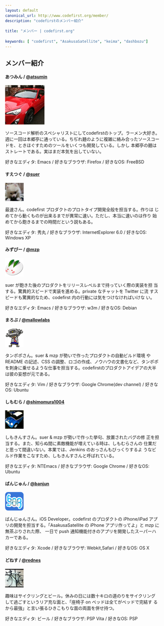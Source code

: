 ```yaml
---
layout: default
canonical_url: http://www.codefirst.org/member/
description: "codefirstのメンバー紹介"

title: "メンバー | codefirst.org"

keywords: [ "codefirst", "AsakusaSatellite", "keima", "dashbozu"]
---
```

## メンバー紹介
#### あつみん / [@atsumin](http://twitter.com/atsumin)

<div><img src="imgs/icons/atsumin.png" class="icon"></div>

ソースコード解析のスペシャリストにしてcodefirstのトップ。ラーメン大好き。週に一回は本郷亭に通っている。ちぢれ麺のように複雑に絡み合ったソースコードを、ときほぐすためのツールをいくつも開発している。しかし
本郷亭の麺はストレートである。実はまだ本気を出していない。

好きなエディタ: Emacs / 好きなブラウザ: Firefox / 好きなOS: FreeBSD

#### すえつぐ / [@suer](http://twitter.com/suer)

<div><img src="imgs/icons/suer.png" class="icon"></div>

最速さん。codefirst プロダクトのプロトタイプ開発全般を担当する。作りは
じめてから動くものが出来るまでが異常に速い。ただし、本当に速いのは作り
始めてから飽きるまでの時間だという説もある。

好きなエディタ: 秀丸 / 好きなブラウザ: InternetExplorer 6.0 / 好きなOS: Windows XP

#### みずぴー / [@mzp](http://twitter.com/mzp)

<div><img src="imgs/icons/mzp.png" class="icon"></div>

suer が飽きた後のプロダクトをリリースレベルまで持っていく際の実装を担
当する。驚異的スピードで実装を進める。private なチャットを Twitter に流
すスピードも驚異的なため、codefirst 内の行動には気をつけなければいけな
い。

好きなエディタ: Emacs / 好きなブラウザ: w3m / 好きなOS: Debian

#### まろぶ / [@mallowlabs](http://twitter.com/mallowlabs)

<div><img src="imgs/icons/mallowlabs.png" class="icon"></div>

タンポポさん。suer &amp; mzp が勢いで作ったプロダクトの自動ビルド環境
やREADME の記述、CSS の調整、ロゴの作成、ノウハウの文書化など、タンポポ
を刺身に乗せるような仕事を担当する。codefirstのプロダクトアイデアの大半
は彼の妄想が元である。

好きなエディタ: Vim / 好きなブラウザ: Google Chrome(dev channel) / 好きなOS: Ubuntu

#### しもむら / [@shimomura1004](http://twitter.com/shimomura1004)

<div><img src="imgs/icons/shimomura1004.png" class="icon"></div>

しもきんすさん。suer &amp; mzp が勢いで作った挙句、放置されたバグの修
正を担当する。また、知らぬ間に素敵機能が増えている時は、しもむらさんの
仕業だと思って間違いない。本業では、Jenkins のおっさんもびっくりするよ
うなビルド作業をこなすため、しもきんすさんと呼ばれている。

好きなエディタ: NTEmacs / 好きなブラウザ: Google Chrome / 好きなOS: Ubuntu

#### ばんじゅん / [@banjun](http://twitter.com/banjun)

<div><img src="imgs/icons/banjun.png" class="icon"></div>

ばんじゅんさん。iOS Developer。codefirst のプロダクトの
iPhone/iPad アプリの開発を担当する。「AsakusaSatellite の
iPhone アプリ作ってよ」と mzp に無茶ぶりされた際、
一日で push 通知機能付きのアプリを開発したスーパーハカーである。

好きなエディタ: Xcode / 好きなブラウザ: Webkit,Safari / 好きなOS: OS X

#### どねす / [@rednes](http://twitter.com/rednes)

<div><img src="imgs/icons/rednes.png" class="icon"></div>

趣味はサイクリングとビール。休みの日には数十キロの道のりをサイクリング
して過ごすというリア充な面と、「座椅子 on ベッドは全てがベッドで完結す
るから最強」と言い張るひきこもりな面の両面を併せ持つ。

好きなエディタ: ビール / 好きなブラウザ: PSP Vita / 好きなOS: PSP
